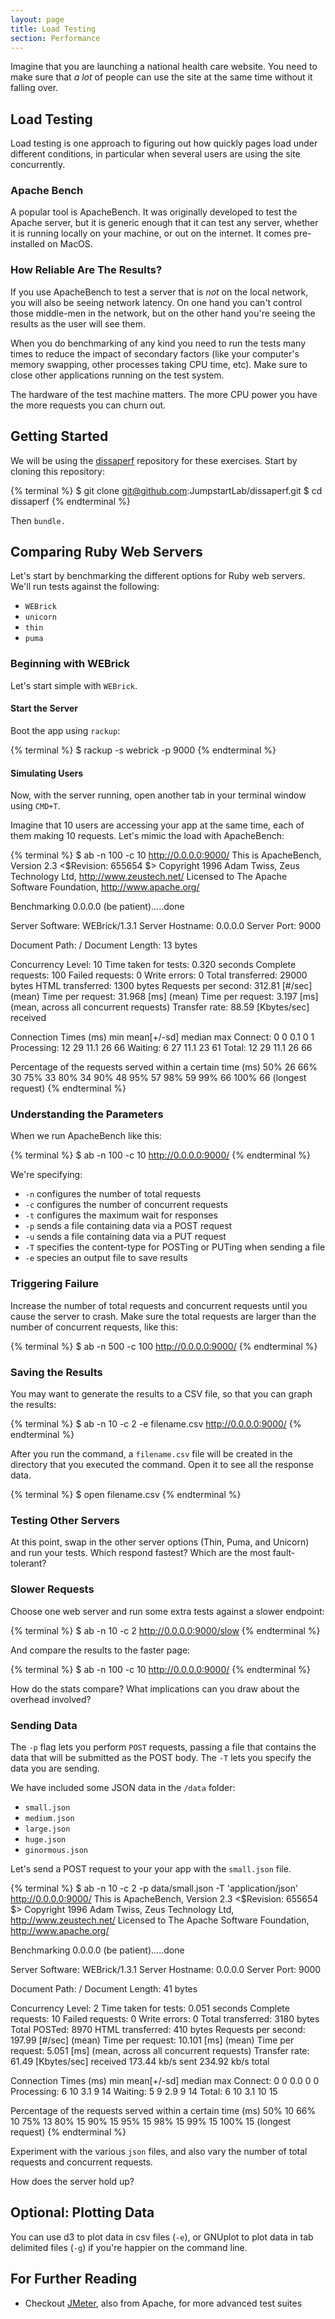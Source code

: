```yaml
---
layout: page
title: Load Testing
section: Performance
---
```


Imagine that you are launching a national health care website. You need to make sure that *a lot* of people can use the site at the same time without it falling
over.

## Load Testing

Load testing is one approach to figuring out how quickly pages load under different conditions, in particular when several users are using the site
concurrently.

### Apache Bench

A popular tool is ApacheBench. It was originally developed to test the Apache server, but it is generic enough that it can test any server, whether it is running locally on your machine, or out on the internet. It comes pre-installed on MacOS.

### How Reliable Are The Results?

If you use ApacheBench to test a server that is *not* on the local network, you will also be seeing network latency. On one hand you can't control those middle-men in the network, but on the other hand you're seeing the results as the user will see them.

When you do benchmarking of any kind you need to run the tests many times to reduce the impact of secondary factors (like your computer's memory swapping, other processes taking CPU time, etc). Make sure to close other applications running on the test system.

The hardware of the test machine matters. The more CPU power you have the more requests you can churn out.

## Getting Started

We will be using the [dissaperf](https://github.com/JumpstartLab/dissaperf) repository for these exercises. Start by cloning this repository:

{% terminal %}
$ git clone git@github.com:JumpstartLab/dissaperf.git
$ cd dissaperf
{% endterminal %}

Then `bundle.`

## Comparing Ruby Web Servers

Let's start by benchmarking the different options for Ruby web servers. We'll run tests against the following:

* `WEBrick`
* `unicorn`
* `thin`
* `puma`

### Beginning with WEBrick

Let's start simple with `WEBrick`. 

#### Start the Server

Boot the app using `rackup`:

{% terminal %}
$ rackup -s webrick -p 9000
{% endterminal %}

#### Simulating Users

Now, with the server running, open another tab in your terminal window using `CMD+T`.

Imagine that 10 users are accessing your app at the same time, each of them making 10 requests. Let's mimic the load with ApacheBench:

{% terminal %}
$ ab -n 100 -c 10 http://0.0.0.0:9000/
This is ApacheBench, Version 2.3 <$Revision: 655654 $>
Copyright 1996 Adam Twiss, Zeus Technology Ltd, http://www.zeustech.net/
Licensed to The Apache Software Foundation, http://www.apache.org/

Benchmarking 0.0.0.0 (be patient).....done


Server Software:        WEBrick/1.3.1
Server Hostname:        0.0.0.0
Server Port:            9000

Document Path:          /
Document Length:        13 bytes

Concurrency Level:      10
Time taken for tests:   0.320 seconds
Complete requests:      100
Failed requests:        0
Write errors:           0
Total transferred:      29000 bytes
HTML transferred:       1300 bytes
Requests per second:    312.81 [#/sec] (mean)
Time per request:       31.968 [ms] (mean)
Time per request:       3.197 [ms] (mean, across all concurrent requests)
Transfer rate:          88.59 [Kbytes/sec] received

Connection Times (ms)
              min  mean[+/-sd] median   max
Connect:        0    0   0.1      0       1
Processing:    12   29  11.1     26      66
Waiting:        6   27  11.1     23      61
Total:         12   29  11.1     26      66

Percentage of the requests served within a certain time (ms)
  50%     26
  66%     30
  75%     33
  80%     34
  90%     48
  95%     57
  98%     59
  99%     66
 100%     66 (longest request)
{% endterminal %}

### Understanding the Parameters

When we run ApacheBench like this:

{% terminal %}
$ ab -n 100 -c 10 http://0.0.0.0:9000/
{% endterminal %}

We're specifying:

* `-n` configures the number of total requests
* `-c` configures the number of concurrent requests
* `-t` configures the maximum wait for responses
* `-p` sends a file containing data via a POST request
* `-u` sends a file containing data via a PUT request
* `-T` specifies the content-type for POSTing or PUTing when sending a file
* `-e` species an output file to save results

### Triggering Failure

Increase the number of total requests and concurrent requests until you cause the server to crash. Make sure the total requests are larger than the number of concurrent requests, like this:

{% terminal %}
$ ab -n 500 -c 100 http://0.0.0.0:9000/
{% endterminal %}

### Saving the Results

You may want to generate the results to a CSV file, so that you can graph the results:

{% terminal %}
$ ab -n 10 -c 2 -e filename.csv http://0.0.0.0:9000/
{% endterminal %}

After you run the command, a `filename.csv` file will be created in the directory that you executed the command. Open it to see all the response data.

{% terminal %}
$ open filename.csv
{% endterminal %}

### Testing Other Servers

At this point, swap in the other server options (Thin, Puma, and Unicorn) and run your tests. Which respond fastest? Which are the most fault-tolerant?

### Slower Requests

Choose one web server and run some extra tests against a slower endpoint:

{% terminal %}
$ ab -n 10 -c 2 http://0.0.0.0:9000/slow
{% endterminal %}

And compare the results to the faster page:

{% terminal %}
$ ab -n 100 -c 10 http://0.0.0.0:9000/
{% endterminal %}

How do the stats compare? What implications can you draw about the overhead involved?

### Sending Data

The `-p` flag lets you perform `POST` requests, passing a file that contains the data that will be submitted as the POST body. The `-T` lets you specify the data you are sending.

We have included some JSON data in the `/data` folder:

* `small.json`
* `medium.json`
* `large.json`
* `huge.json`
* `ginormous.json`

Let's send a POST request to your your app with the `small.json` file.

{% terminal %}
$ ab -n 10 -c 2 -p data/small.json -T 'application/json' http://0.0.0.0:9000/
This is ApacheBench, Version 2.3 <$Revision: 655654 $>
Copyright 1996 Adam Twiss, Zeus Technology Ltd, http://www.zeustech.net/
Licensed to The Apache Software Foundation, http://www.apache.org/

Benchmarking 0.0.0.0 (be patient).....done


Server Software:        WEBrick/1.3.1
Server Hostname:        0.0.0.0
Server Port:            9000

Document Path:          /
Document Length:        41 bytes

Concurrency Level:      2
Time taken for tests:   0.051 seconds
Complete requests:      10
Failed requests:        0
Write errors:           0
Total transferred:      3180 bytes
Total POSTed:           8970
HTML transferred:       410 bytes
Requests per second:    197.99 [#/sec] (mean)
Time per request:       10.101 [ms] (mean)
Time per request:       5.051 [ms] (mean, across all concurrent requests)
Transfer rate:          61.49 [Kbytes/sec] received
                        173.44 kb/s sent
                        234.92 kb/s total

Connection Times (ms)
              min  mean[+/-sd] median   max
Connect:        0    0   0.0      0       0
Processing:     6   10   3.1      9      14
Waiting:        5    9   2.9      9      14
Total:          6   10   3.1     10      15

Percentage of the requests served within a certain time (ms)
  50%     10
  66%     10
  75%     13
  80%     15
  90%     15
  95%     15
  98%     15
  99%     15
 100%     15 (longest request)
{% endterminal %}

Experiment with the various `json` files, and also vary the number of total requests and concurrent requests.

How does the server hold up?

## Optional: Plotting Data

You can use d3 to plot data in csv files (`-e`), or GNUplot to plot data in tab delimited files (`-g`) if you're happier on the command line.

## For Further Reading

* Checkout [JMeter](http://jmeter.apache.org/), also from Apache, for more advanced test suites

